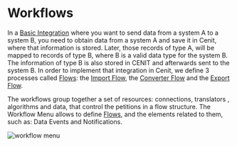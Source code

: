 # Workflows

In a [Basic Integration](tutorials/basic_integration.md) where you want to send data from a system A to a system B, you  need to obtain data from a system A and save it in Cenit, where that information is stored. Later, those records of type A, will be mapped to records of type B, where B is a valid data type for the system B. The information of type B is also stored in CENIT and afterwards sent to the system B. In order to implement that integration in Cenit, we define 3 processes called [Flows](workflows/flows.md): the [Import Flow](workflows/flows.md#import-flow), the [Converter Flow](workflows/flows.md#converter-flow) and the [Export Flow](workflows/flows.md#export-flow).

The workflows group together a set of resources: connections, translators , algorithms and data, that control the petitions in a flow structure. The Workflow Menu allows to define [Flows](workflows/flows.md), and the elements related to them, such as: Data Events and Notifications.

![workflow menu](https://user-images.githubusercontent.com/54523080/150194769-5eed19e8-8b46-4593-ae8f-bac60b71ae49.png)